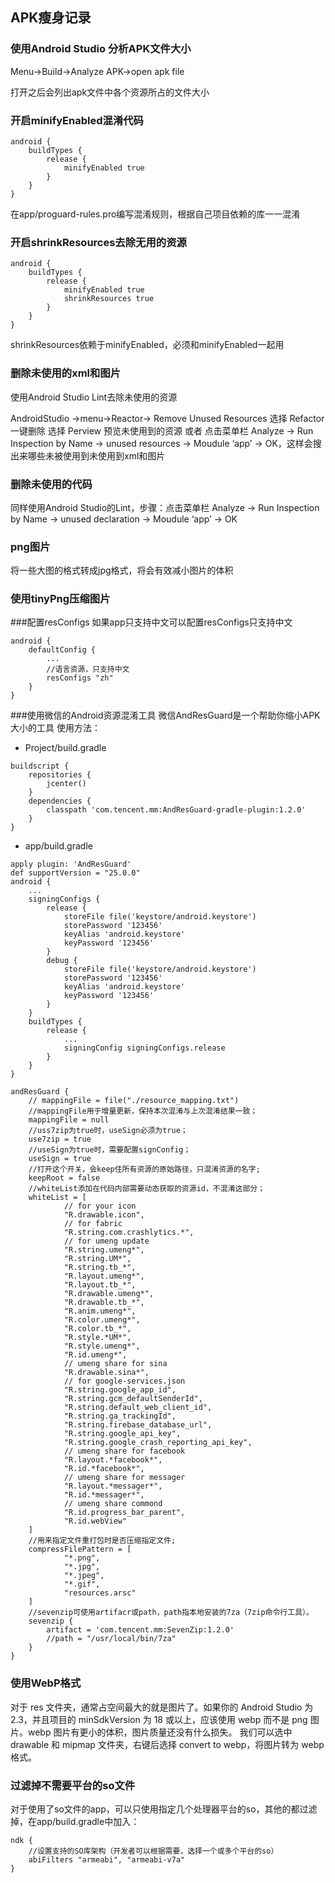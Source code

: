 ## APK瘦身记录

### 使用Android Studio 分析APK文件大小

Menu->Build->Analyze APK->open apk file

打开之后会列出apk文件中各个资源所占的文件大小

### 开启minifyEnabled混淆代码
```
android {
    buildTypes {
        release {
            minifyEnabled true
        }
    }
}

```
在app/proguard-rules.pro编写混淆规则，根据自己项目依赖的库一一混淆

### 开启shrinkResources去除无用的资源
```
android {
    buildTypes {
        release {
            minifyEnabled true
            shrinkResources true
        }
    }
}

```
shrinkResources依赖于minifyEnabled，必须和minifyEnabled一起用

### 删除未使用的xml和图片

使用Android Studio Lint去除未使用的资源

AndroidStudio ->menu->Reactor-> Remove Unused Resources
选择 Refactor 一键删除
选择 Perview 预览未使用到的资源
或者
点击菜单栏 Analyze -> Run Inspection by Name -> unused resources -> Moudule ‘app’ -> OK，这样会搜出来哪些未被使用到未使用到xml和图片

### 删除未使用的代码
同样使用Android Studio的Lint，步骤：点击菜单栏 Analyze -> Run Inspection by Name -> unused declaration -> Moudule ‘app’ -> OK

### png图片
将一些大图的格式转成jpg格式，将会有效减小图片的体积
### 使用tinyPng压缩图片
###配置resConfigs
如果app只支持中文可以配置resConfigs只支持中文
```
android {
    defaultConfig {
        ...
        //语言资源，只支持中文
        resConfigs "zh"
    }
}

```
###使用微信的Android资源混淆工具
微信AndResGuard是一个帮助你缩小APK大小的工具
使用方法：
- Project/build.gradle

```
buildscript {
    repositories {
        jcenter()
    }
    dependencies {
        classpath 'com.tencent.mm:AndResGuard-gradle-plugin:1.2.0'
    }
}
```
- app/build.gradle

```
apply plugin: 'AndResGuard'
def supportVersion = "25.0.0"
android {
    ...
    signingConfigs {
        release {
            storeFile file('keystore/android.keystore')
            storePassword '123456'
            keyAlias 'android.keystore'
            keyPassword '123456'
        }
        debug {
            storeFile file('keystore/android.keystore')
            storePassword '123456'
            keyAlias 'android.keystore'
            keyPassword '123456'
        }
    }
    buildTypes {
        release {
            ...
            signingConfig signingConfigs.release
        }
    }
}

andResGuard {
    // mappingFile = file("./resource_mapping.txt")
    //mappingFile用于增量更新，保持本次混淆与上次混淆结果一致；
    mappingFile = null
    //uss7zip为true时，useSign必须为true；
    use7zip = true
    //useSign为true时，需要配置signConfig；
    useSign = true
    //打开这个开关，会keep住所有资源的原始路径，只混淆资源的名字;
    keepRoot = false
    //whiteList添加在代码内部需要动态获取的资源id，不混淆这部分；
    whiteList = [
            // for your icon
            "R.drawable.icon",
            // for fabric
            "R.string.com.crashlytics.*",
            // for umeng update
            "R.string.umeng*",
            "R.string.UM*",
            "R.string.tb_*",
            "R.layout.umeng*",
            "R.layout.tb_*",
            "R.drawable.umeng*",
            "R.drawable.tb_*",
            "R.anim.umeng*",
            "R.color.umeng*",
            "R.color.tb_*",
            "R.style.*UM*",
            "R.style.umeng*",
            "R.id.umeng*",
            // umeng share for sina
            "R.drawable.sina*",
            // for google-services.json
            "R.string.google_app_id",
            "R.string.gcm_defaultSenderId",
            "R.string.default_web_client_id",
            "R.string.ga_trackingId",
            "R.string.firebase_database_url",
            "R.string.google_api_key",
            "R.string.google_crash_reporting_api_key",
            // umeng share for facebook
            "R.layout.*facebook*",
            "R.id.*facebook*",
            // umeng share for messager
            "R.layout.*messager*",
            "R.id.*messager*",
            // umeng share commond
            "R.id.progress_bar_parent",
            "R.id.webView"
    ]
    //用来指定文件重打包时是否压缩指定文件;
    compressFilePattern = [
            "*.png",
            "*.jpg",
            "*.jpeg",
            "*.gif",
            "resources.arsc"
    ]
    //sevenzip可使用artifacr或path，path指本地安装的7za（7zip命令行工具）。
    sevenzip {
        artifact = 'com.tencent.mm:SevenZip:1.2.0'
        //path = "/usr/local/bin/7za"
    }
}

```
### 使用WebP格式
对于 res 文件夹，通常占空间最大的就是图片了。如果你的 Android Studio 为 2.3，并且项目的 minSdkVersion 为 18 或以上，应该使用 webp 而不是 png 图片。webp 图片有更小的体积，图片质量还没有什么损失。
我们可以选中 drawable 和 mipmap 文件夹，右键后选择 convert to webp，将图片转为 webp 格式。

### 过滤掉不需要平台的so文件
对于使用了so文件的app，可以只使用指定几个处理器平台的so，其他的都过滤掉，在app/build.gradle中加入：
```
ndk {
    //设置支持的SO库架构（开发者可以根据需要，选择一个或多个平台的so）
    abiFilters "armeabi", "armeabi-v7a"
}
```







